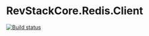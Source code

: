 # RevStackCore.Redis.Client

[![Build status](https://ci.appveyor.com/api/projects/status/kr79ps1498uuxk75?svg=true)](https://ci.appveyor.com/project/tachyon1337/redis-client)



